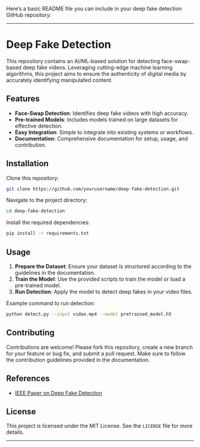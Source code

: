 Here’s a basic README file you can include in your deep fake detection GitHub repository:

---

# Deep Fake Detection

This repository contains an AI/ML-based solution for detecting face-swap-based deep fake videos. Leveraging cutting-edge machine learning algorithms, this project aims to ensure the authenticity of digital media by accurately identifying manipulated content.

## Features

- **Face-Swap Detection**: Identifies deep fake videos with high accuracy.
- **Pre-trained Models**: Includes models trained on large datasets for effective detection.
- **Easy Integration**: Simple to integrate into existing systems or workflows.
- **Documentation**: Comprehensive documentation for setup, usage, and contribution.

## Installation

Clone this repository:

```bash
git clone https://github.com/yourusername/deep-fake-detection.git
```

Navigate to the project directory:

```bash
cd deep-fake-detection
```

Install the required dependencies:

```bash
pip install -r requirements.txt
```

## Usage

1. **Prepare the Dataset**: Ensure your dataset is structured according to the guidelines in the documentation.
2. **Train the Model**: Use the provided scripts to train the model or load a pre-trained model.
3. **Run Detection**: Apply the model to detect deep fakes in your video files.

Example command to run detection:

```bash
python detect.py --input video.mp4 --model pretrained_model.h5
```

## Contributing

Contributions are welcome! Please fork this repository, create a new branch for your feature or bug fix, and submit a pull request. Make sure to follow the contribution guidelines provided in the documentation.

## References

- [IEEE Paper on Deep Fake Detection](https://ieeexplore.ieee.org/document/9721302)

## License

This project is licensed under the MIT License. See the `LICENSE` file for more details.

---

